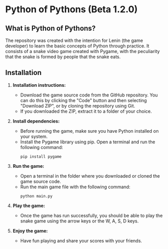# **Python of Pythons** (Beta 1.2.0)

## What is Python of Pythons?
The repository was created with the intention for Lenin (the game developer) to learn the basic concepts of Python through practice. It consists of a snake video game created with Pygame, with the peculiarity that the snake is formed by people that the snake eats.

## Installation
1. **Installation instructions:**
   - Download the game source code from the GitHub repository. You can do this by clicking the "Code" button and then selecting "Download ZIP", or by cloning the repository using Git.
   - If you downloaded the ZIP, extract it to a folder of your choice.

2. **Install dependencies:**
   - Before running the game, make sure you have Python installed on your system.
   - Install the Pygame library using pip. Open a terminal and run the following command:
     ```
     pip install pygame
     ```

3. **Run the game:**
   - Open a terminal in the folder where you downloaded or cloned the game source code.
   - Run the main game file with the following command:
     ```
     python main.py
     ```

4. **Play the game:**
   - Once the game has run successfully, you should be able to play the snake game using the arrow keys or the W, A, S, D keys.

5. **Enjoy the game:**
   - Have fun playing and share your scores with your friends.